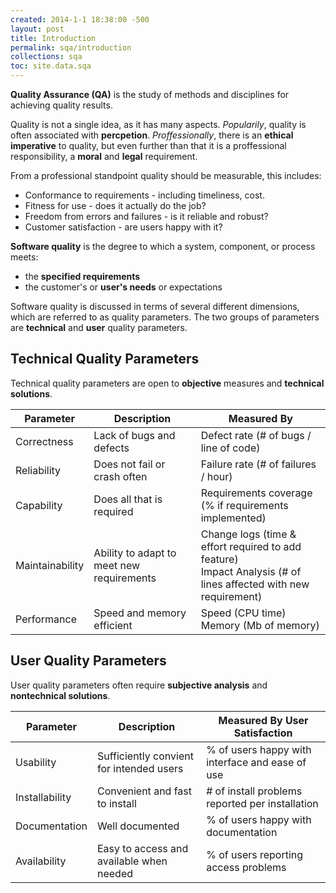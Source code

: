 ```yaml
---
created: 2014-1-1 18:38:00 -500
layout: post
title: Introduction
permalink: sqa/introduction
collections: sqa
toc: site.data.sqa
---
```


**Quality Assurance (QA)** is the study of methods and disciplines for achieving quality results.

Quality is not a single idea, as it has many aspects. 
*Popularily*, quality is often associated with **percpetion**. 
*Proffessionally*, there is an **ethical imperative** to quality, but even further than that it is a
proffessional responsibility, a **moral** and **legal** requirement. 


From a professional standpoint quality should be measurable, this includes:
* Conformance to requirements - including timeliness, cost.
* Fitness for use - does it actually do the job?
* Freedom from errors and failures - is it reliable and robust?
* Customer satisfaction - are users happy with it? 

**Software quality** is the degree to which a system, component, or process meets:
* the **specified requirements**
* the customer's or **user's needs** or expectations

Software quality is discussed in terms of several different dimensions, which are referred to as quality parameters.
The two groups of parameters are **technical** and **user** quality parameters.


## Technical Quality Parameters

Technical quality parameters are open to **objective** measures and **technical solutions**. 

<table>
    <thead>
        <th>Parameter</th>
        <th>Description</th>
        <th>Measured By</th>
    </thead>
    <tbody>
        <tr>
            <td>Correctness</td>
            <td>Lack of bugs and defects</td>
            <td>Defect rate (# of bugs / line of code)</td>
        </tr>
        <tr>
            <td>Reliability</td>
            <td>Does not fail or crash often</td>
            <td>Failure rate (# of failures / hour)</td>
        </tr>
        <tr>
            <td>Capability</td>
            <td>Does all that is required</td>
            <td>Requirements coverage (% if requirements implemented)</td>
        </tr>
        <tr>
            <td>Maintainability</td>
            <td>Ability to adapt to meet new requirements</td>
            <td>Change logs (time & effort required to add feature)<br> 
                Impact Analysis (# of lines affected with new requirement)
            </td>
        </tr>
        <tr>
            <td>Performance</td>
            <td>Speed and memory efficient</td>
            <td>Speed (CPU time)<br>
                Memory (Mb of memory)
            </td>
        </tr>
    </tbody>
</table>


## User Quality Parameters

User quality parameters often require **subjective analysis** and **nontechnical solutions**.

<table>
    <thead>
        <th>Parameter</th>
        <th>Description</th>
        <th>Measured By User Satisfaction</th>
    </thead>
    <tbody>
        <tr>
            <td>Usability</td>
            <td>Sufficiently convient for intended users</td>
            <td>% of users happy with interface and ease of use</td>
        </tr>
        <tr>
            <td>Installability</td>
            <td>Convenient and fast to install</td>
            <td># of install problems reported per installation</td>
        </tr>
        <tr>
            <td>Documentation</td>
            <td>Well documented</td>
            <td>% of users happy with documentation</td>
        </tr>
        <tr>
            <td>Availability</td>
            <td>Easy to access and available when needed</td>
            <td>% of users reporting access problems</td>
        </tr>
    </tbody>
</table>
